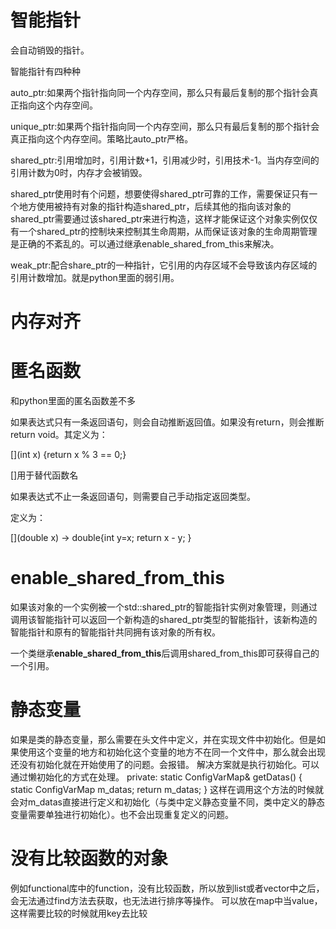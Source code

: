 # 智能指针

会自动销毁的指针。

智能指针有四种种

auto_ptr:如果两个指针指向同一个内存空间，那么只有最后复制的那个指针会真正指向这个内存空间。

unique_ptr:如果两个指针指向同一个内存空间，那么只有最后复制的那个指针会真正指向这个内存空间。策略比auto_ptr严格。

shared_ptr:引用增加时，引用计数+1，引用减少时，引用技术-1。当内存空间的引用计数为0时，内存才会被销毁。

shared_ptr使用时有个问题，想要使得shared_ptr可靠的工作，需要保证只有一个地方使用被持有对象的指针构造shared_ptr，后续其他的指向该对象的shared_ptr需要通过该shared_ptr来进行构造，这样才能保证这个对象实例仅仅有一个shared_ptr的控制块来控制其生命周期，从而保证该对象的生命周期管理是正确的不紊乱的。可以通过继承enable_shared_from_this来解决。



weak_ptr:配合share_ptr的一种指针，它引用的内存区域不会导致该内存区域的引用计数增加。就是python里面的弱引用。



# 内存对齐

# 匿名函数

和python里面的匿名函数差不多

如果表达式只有一条返回语句，则会自动推断返回值。如果没有return，则会推断return void。其定义为：

[](int x) {return x % 3 == 0;}

[]用于替代函数名

如果表达式不止一条返回语句，则需要自己手动指定返回类型。

定义为：

[](double x) -> double{int y=x; return x - y; }



# enable_shared_from_this

如果该对象的一个实例被一个std::shared_ptr<T>的智能指针实例对象管理，则通过调用该智能指针可以返回一个新构造的shared_ptr<T>类型的智能指针，该新构造的智能指针和原有的智能指针共同拥有该对象的所有权。

一个类继承**enable_shared_from_this**后调用shared_from_this即可获得自己的一个引用。


# 静态变量
如果是类的静态变量，那么需要在头文件中定义，并在实现文件中初始化。但是如果使用这个变量的地方和初始化这个变量的地方不在同一个文件中，那么就会出现还没有初始化就在开始使用了的问题。会报错。
解决方案就是执行初始化。可以通过懒初始化的方式在处理。
private:
	static ConfigVarMap& getDatas() {
		static ConfigVarMap m_datas;
		return m_datas;
	}
这样在调用这个方法的时候就会对m_datas直接进行定义和初始化（与类中定义静态变量不同，类中定义的静态变量需要单独进行初始化）。也不会出现重复定义的问题。

# 没有比较函数的对象
例如functional库中的function，没有比较函数，所以放到list或者vector中之后，会无法通过find方法去获取，也无法进行排序等操作。
可以放在map中当value，这样需要比较的时候就用key去比较
